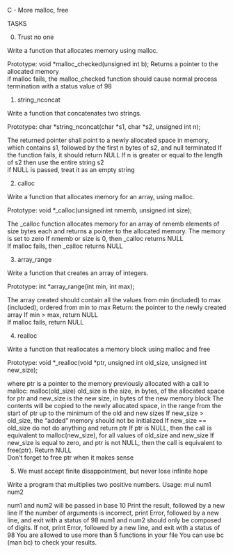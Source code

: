 C - More malloc, free
		
TASKS
		
0. Trust no one

Write a function that allocates memory using malloc.

Prototype: void *malloc_checked(unsigned int b);
Returns a pointer to the allocated memory		
if malloc fails, the malloc_checked function should cause normal process termination with a status value of 98

		
1. string_nconcat

Write a function that concatenates two strings.
		
Prototype: char *string_nconcat(char *s1, char *s2, unsigned int n);

The returned pointer shall point to a newly allocated space in memory, which contains s1, followed by the first n bytes of s2, and null terminated
If the function fails, it should return NULL
If n is greater or equal to the length of s2 then use the entire string s2		
if NULL is passed, treat it as an empty string

		
2. calloc

Write a function that allocates memory for an array, using malloc.
		
Prototype: void *_calloc(unsigned int nmemb, unsigned int size);

The _calloc function allocates memory for an array of nmemb elements of size bytes each and returns a pointer to the allocated memory.
The memory is set to zero
If nmemb or size is 0, then _calloc returns NULL		
If malloc fails, then _calloc returns NULL
		
3. array_range
		
Write a function that creates an array of integers.
		
Prototype: int *array_range(int min, int max);

The array created should contain all the values from min (included) to max (included), ordered from min to max
Return: the pointer to the newly created array
If min > max, return NULL		
If malloc fails, return NULL

		
4. realloc
		
Write a function that reallocates a memory block using malloc and free
		
Prototype: void *_realloc(void *ptr, unsigned int old_size, unsigned int new_size);

where ptr is a pointer to the memory previously allocated with a call to malloc: malloc(old_size)
old_size is the size, in bytes, of the allocated space for ptr and new_size is the new size, in bytes of the new memory block
The contents will be copied to the newly allocated space, in the range from the start of ptr up to the minimum of the old and new sizes
If new_size > old_size, the “added” memory should not be initialized
If new_size == old_size do not do anything and return ptr
If ptr is NULL, then the call is equivalent to malloc(new_size), for all values of old_size and new_size
If new_size is equal to zero, and ptr is not NULL, then the call is equivalent to free(ptr). Return NULL	
Don’t forget to free ptr when it makes sense

		
5. We must accept finite disappointment, but never lose infinite hope

Write a program that multiplies two positive numbers.
Usage: mul num1 num2

num1 and num2 will be passed in base 10
Print the result, followed by a new line
If the number of arguments is incorrect, print Error, followed by a new line, and exit with a status of 98
num1 and num2 should only be composed of digits. If not, print Error, followed by a new line, and exit with a status of 98
You are allowed to use more than 5 functions in your file
You can use bc (man bc) to check your results.

